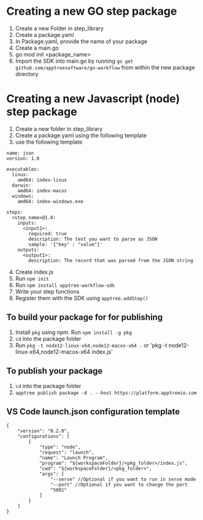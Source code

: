 # Creating a new GO step package

1. Create a new Folder in step_library
2. Create a package.yaml
3. In Package.yaml, provide the name of your package
4. Create a main.go
5. go mod init <package_name>
6. Import the SDK into main.go by running `go get github.com/apptreesoftware/go-workflow` from within the new package directory

# Creating a new Javascript (node) step package

1. Create a new folder in step_library
2. Create a package.yaml using the following template
3. use the following template
```
name: json
version: 1.0

executables:
  linux:
    amd64: index-linux
  darwin:
    amd64: index-macos
  windows:
    amd64: index-windows.exe

steps:
  <step_name>@1.0:
    inputs:
      <input1>:
        required: true
        description: The text you want to parse as JSON
        sample: '{"key" : "value"}'
    outputs:
      <output1>:
        description: The record that was parsed from the JSON string

```
4. Create index.js
5. Run `npm init`
6. Run `npm install apptree-workflow-sdk`
7. Write your step functions
8. Register them with the SDK using `apptree.addStep()`

## To build your package for for publishing
1. Install `pkg` using npm. Run `npm install -g pkg`
2. `cd` into the package folder
3. Run `pkg -t node12-linux-x64,node12-macos-x64 .` or 'pkg -t node12-linux-x64,node12-macos-x64 index.js' 

## To publish your package
1. `cd` into the package folder
2. `apptree publish package -d . --host https://platform.apptreeio.com`

## VS Code launch.json configuration template

```
{
    "version": "0.2.0",
    "configurations": [
        {
            "type": "node",
            "request": "launch",
            "name": "Launch Program",
            "program": "${workspaceFolder}/<pkg_folder>/index.js",
            "cwd": "${workspaceFolder}/<pkg_folder>",
            "args": [
                "--serve" //Optional if you want to run in serve mode
                "--port" //Optional if you want to change the port
                "5001"
            ]
        }
    ]
}
```